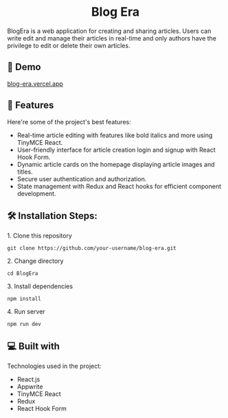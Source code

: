 <h1 align="center" id="title">Blog Era</h1>

<p id="description">BlogEra is a web application for creating and sharing articles. Users can write edit and manage their articles in real-time and only authors have the privilege to edit or delete their own articles.</p>

<h2>🚀 Demo</h2>

[blog-era.vercel.app](blog-era.vercel.app)

  
  
<h2>🧐 Features</h2>

Here're some of the project's best features:

*   Real-time article editing with features like bold italics and more using TinyMCE React.
*   User-friendly interface for article creation login and signup with React Hook Form.
*   Dynamic article cards on the homepage displaying article images and titles.
*   Secure user authentication and authorization.
*   State management with Redux and React hooks for efficient component development.

<h2>🛠️ Installation Steps:</h2>

<p>1. Clone this repository</p>

```
git clone https://github.com/your-username/blog-era.git
```

<p>2. Change directory</p>

```
cd BlogEra
```

<p>3. Install dependencies</p>

```
npm install
```

<p>4. Run server</p>

```
npm run dev
```

  
  
<h2>💻 Built with</h2>

Technologies used in the project:

*   React.js
*   Appwrite
*   TinyMCE React
*   Redux
*   React Hook Form
